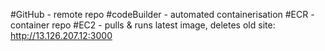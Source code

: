 #GitHub - remote repo
#codeBuilder - automated containerisation
#ECR - container repo
#EC2 - pulls & runs latest image, deletes old 
site: http://13.126.207.12:3000

